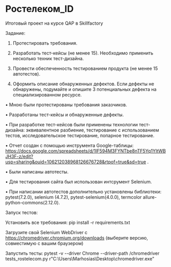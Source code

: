 # Ростелеком_ID
Итоговый проект на курсе QAP в Skillfactory

Задание:

1. Протестировать требования.

2. Разработать тест-кейсы (не менее 15). Необходимо применить несколько техник тест-дизайна.

3. Провести обеспеченность тестированием продукта (не менее 15 автотестов).

4. Оформить описание обнаруженных дефектов. Если дефекты не обнаружены, подумайте и опишите 3 потенциальных дефекта на специализированном ресурсе.

• Мною были протестированы требования заказчиков. 

• Разработаны тест-кейсы и обнаруженные дефекты. 

• При разработке тест-кейсов были применены технологии тест-дизайна: эквивалентное разбиение, тестирование с использованием тестов, исследовательское тестирование, попарное тестирование.

• Отчет создан с помощью инструмента Google-таблицы: https://docs.google.com/spreadsheets/d/1IF594M3FYNTbe8nTF5Yq1YItWBJH3F-z/edit?usp=sharing&ouid=106212038968126676728&rtpof=true&sd=true .

• Были написаны автотесты. 

• Для тестирования сайта был использован интсрумент Selenium. 

• При написании автотестов дополнительно установлены библиотеки: pytest(7.2.0),  selenium (4.7.2), pytest-selenium(4.0.0), termcolor allure-python-commons(2.12.0).



Запуск тестов:

Установить все требования: pip install -r requirements.txt

Загрузите свой Selenium WebDriver с https://chromedriver.chromium.org/downloads (выберите версию, совместимую с вашим браузером)

Запустить тесты: pytest -v --driver Chrome --driver-path /chromedriver tests_rostelecom.py
r"C:\Users\Marhosias\Desktop\chromedriver.exe"
